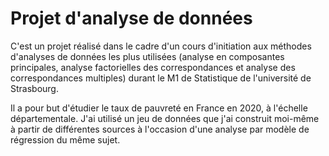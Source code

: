 # Projet d'analyse de données
C'est un projet réalisé dans le cadre d'un cours d'initiation aux méthodes d'analyses de données les plus utilisées (analyse en composantes principales, analyse factorielles des correspondances et analyse des correspondances multiples) durant le M1 de Statistique de l'université de Strasbourg.

Il a pour but d'étudier le taux de pauvreté en France en 2020, à l'échelle départementale. J'ai utilisé un jeu de données que j'ai construit moi-même à partir de différentes sources à l'occasion d'une analyse par modèle de régression du même sujet. 
